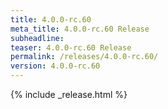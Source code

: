 ```yaml
---
title: 4.0.0-rc.60
meta_title: 4.0.0-rc.60 Release
subheadline: 
teaser: 4.0.0-rc.60 Release
permalink: /releases/4.0.0-rc.60/
version: 4.0.0-rc.60
---
```


{% include _release.html %}
